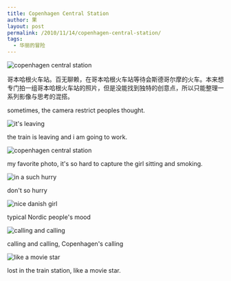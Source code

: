 ```yaml
---
title: Copenhagen Central Station
author: 果
layout: post
permalink: /2010/11/14/copenhagen-central-station/
tags:
  - 华丽的冒险
---
```

![copenhagen central station](http://pic.yupoo.com/lishugo/ACDoMgkn/medium.jpg)

哥本哈根火车站。百无聊赖，在哥本哈根火车站等待会斯德哥尔摩的火车。本来想专门拍一组哥本哈根火车站的照片，但是没能找到独特的创意点，所以只能整理一系列影像与思考的混搭。

sometimes, the camera restrict peoples thought.

![it's leaving](http://pic.yupoo.com/lishugo/ACDoxZzq/medium.jpg)

the train is leaving and i am going to work.

![copenhagen central station](http://pic.yupoo.com/lishugo/ACDoTMZM/medium.jpg)

my favorite photo, it's so hard to capture the girl sitting and smoking.

![in a such hurry](http://pic.yupoo.com/lishugo/ACDvodOq/medium.jpg)

don't so hurry

![nice danish girl](http://pic.yupoo.com/lishugo/ACDviUmZ/medium.jpg)

typical Nordic people's mood

![calling and calling](http://pic.yupoo.com/lishugo/ACDvrIWB/medium.jpg)

calling and calling, Copenhagen's calling

![like a movie star](http://pic.yupoo.com/lishugo/ACDvvdfD/medium.jpg)

lost in the train station, like a movie star.